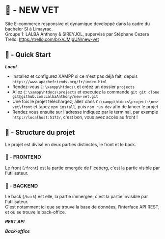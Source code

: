 
# 🥼 - NEW VET 

Site E-commerce responsive et dynamique developpé dans la cadre du bachelor SI à Limayrac.<br>
Groupe 1: LALBA Anthony & SIREYJOL, supervisé par Stéphane Cezera<br>
Trello: https://trello.com/b/xVJMjgUN/new-vet<br>

## 🚀 - Quick Start

***Local***

* Installez et configurez XAMPP si ce n'est pas déjà fait, depuis `https://www.apachefriends.org/fr/index.html`
* Rendez-vous `C:\xampp\htdocs\` et créez un dossier `projects`
* Allez `C:\xampp\htdocs\projects` et executez la commande `git git clone git@github.com:LalbaAnthony/new-vet.git`
* Une fois le projet téléchargez, allez dans `C:\xampp\htdocs\projects\new-vet\front` et tapez `npm install`, puis `npm run dev` afin de lancer le projet
* Rendez vous ensuite sur l'adresse indiquez par le terminal, par exemple `http://localhost:5173/`, c'est bon, vous avez accès au front !

## 🧱 - Structure du projet

Le projet est divisé en deux parties distinctes, le front et le back.<br>

### 📄 - FRONTEND

Le front (`/front`) est la partie emergée de l'iceberg, c'est la partie visible par l'utilisateur.<br>

### 📄 - BACKEND

Le back (`/back`) est elle, la partie immergée, c'est la partie invisible par l'utilisateur.<br>
C'est notamment ici que se trouve la base de données, l'interface API REST, et où se trouve le back-office.<br>

***REST API***

***Back-office***